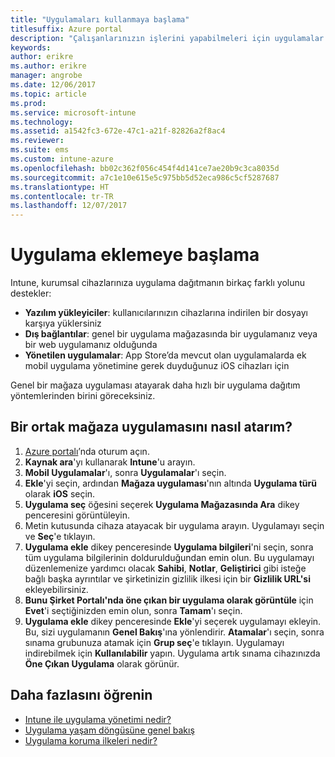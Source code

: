```yaml
---
title: "Uygulamaları kullanmaya başlama"
titlesuffix: Azure portal
description: "Çalışanlarınızın işlerini yapabilmeleri için uygulamalar bulun ve bunları cihazlara ekleyin."
keywords: 
author: erikre
ms.author: erikre
manager: angrobe
ms.date: 12/06/2017
ms.topic: article
ms.prod: 
ms.service: microsoft-intune
ms.technology: 
ms.assetid: a1542fc3-672e-47c1-a21f-82826a2f8ac4
ms.reviewer: 
ms.suite: ems
ms.custom: intune-azure
ms.openlocfilehash: bb02c362f056c454f4d141ce7ae20b9c3ca8035d
ms.sourcegitcommit: a7c1e10e615e5c975bb5d52eca986c5cf5287687
ms.translationtype: HT
ms.contentlocale: tr-TR
ms.lasthandoff: 12/07/2017
---
```

# <a name="get-started-with-adding-apps"></a>Uygulama eklemeye başlama

Intune, kurumsal cihazlarınıza uygulama dağıtmanın birkaç farklı yolunu destekler:

* **Yazılım yükleyiciler**: kullanıcılarınızın cihazlarına indirilen bir dosyayı karşıya yüklersiniz
* __Dış bağlantılar__: genel bir uygulama mağazasında bir uygulamanız veya bir web uygulamanız olduğunda
* **Yönetilen uygulamalar**: App Store’da mevcut olan uygulamalarda ek mobil uygulama yönetimine gerek duyduğunuz iOS cihazları için

Genel bir mağaza uygulaması atayarak daha hızlı bir uygulama dağıtım yöntemlerinden birini göreceksiniz.

## <a name="how-do-i-assign-a-public-store-app"></a>Bir ortak mağaza uygulamasını nasıl atarım?

1. [Azure portalı](https://portal.azure.com)’nda oturum açın.
2. **Kaynak ara**'yı kullanarak **Intune**'u arayın.
3. **Mobil Uygulamalar**'ı, sonra **Uygulamalar**'ı seçin.
4. **Ekle**'yi seçin, ardından **Mağaza uygulaması**'nın altında **Uygulama türü** olarak **iOS** seçin.
5. **Uygulama seç** öğesini seçerek **Uygulama Mağazasında Ara** dikey penceresini görüntüleyin.
6. Metin kutusunda cihaza atayacak bir uygulama arayın. Uygulamayı seçin ve **Seç**'e tıklayın.
7. **Uygulama ekle** dikey penceresinde **Uygulama bilgileri**'ni seçin, sonra tüm uygulama bilgilerinin doldurulduğundan emin olun. Bu uygulamayı düzenlemenize yardımcı olacak **Sahibi**, **Notlar**, **Geliştirici** gibi isteğe bağlı başka ayrıntılar ve şirketinizin gizlilik ilkesi için bir **Gizlilik URL'si** ekleyebilirsiniz.
8. **Bunu Şirket Portalı'nda öne çıkan bir uygulama olarak görüntüle** için **Evet**'i seçtiğinizden emin olun, sonra **Tamam**'ı seçin.
9. **Uygulama ekle** dikey penceresinde **Ekle**'yi seçerek uygulamayı ekleyin. Bu, sizi uygulamanın **Genel Bakış**'ına yönlendirir. **Atamalar**'ı seçin, sonra sınama grubunuza atamak için **Grup seç**'e tıklayın. Uygulamayı indirebilmek için **Kullanılabilir** yapın. Uygulama artık sınama cihazınızda **Öne Çıkan Uygulama** olarak görünür.

## <a name="learn-more"></a>Daha fazlasını öğrenin

* [Intune ile uygulama yönetimi nedir?](app-management.md)
* [Uygulama yaşam döngüsüne genel bakış](app-lifecycle.md)
* [Uygulama koruma ilkeleri nedir?](app-protection-policy.md)
